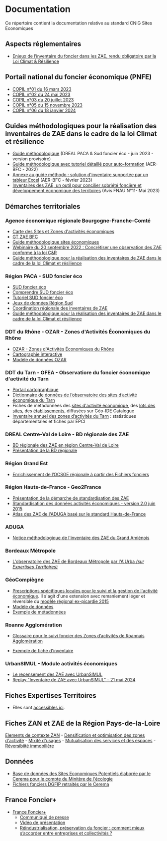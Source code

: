 # Documentation

Ce répertoire contient la documentation relative au standard CNIG Sites Economiques

## Aspects réglementaires

- [Enjeux de l’inventaire du foncier dans les ZAE, rendu obligatoire par la Loi Climat & Résilience](https://github.com/cnigfr/zones-activites-economiques/blob/main/documentation/fichiers/221214_enjeux_de_l%E2%80%99inventaire_du_foncier_dans_les_ZAE_MTE_DGALN.pdf)

## Portail national du foncier économique (PNFE)

- [COPIL n°01 du 16 mars 2023](https://github.com/cnigfr/zones-activites-economiques/files/11259486/230316.COPIL.PNFE.n.01.pdf)
- [COPIL n°02 du 24 mai 2023](https://github.com/cnigfr/schema-sites-economiques/blob/main/documentation/fichiers/230524_CR%20COPIL%20PNFE%20%232.pdf)
- [COPIL n°03 du 20 juillet 2023](https://github.com/cnigfr/schema-sites-economiques/blob/main/documentation/fichiers/230720_CR%20COPIL%20PNFE%20%233.pdf)
- [COPIL n°05 du 15 novembre 2023](https://github.com/cnigfr/schema-sites-economiques/blob/main/documentation/fichiers/231122_CR%20COPIL%20PNFE%20%235_231115.pdf)
- [COPIL n°06 du 18 janvier 2024](https://github.com/cnigfr/schema-sites-economiques/documentation/fichiers/240118_FranceFoncier+_Compte-renduCOPIL_6VF.pdf)

## Guides méthodologiques pour la réalisation des inventaires de ZAE dans le cadre de la loi Climat et résilience

- [Guide méthodologique](https://sudfonciereco.maregionsud.fr/fileadmin/user_upload/Sud_foncier_eco/Sud_foncier_eco/comprendre/20230816_Guide_methodologique_paysage.pdf) (DREAL PACA & Sud foncier éco - juin 2023 - version provisoire)
- [Guide méthodologique avec tutoriel détaillé pour auto-formation](https://github.com/cnigfr/schema-sites-economiques/blob/main/documentation/fichiers/230711_GT_ZAE_BFC_Support%20complet%20auto%20formation%20observation%20des%20ZAE%20loi%20climat%20dans%20QGIS.pdf) (AER-BFC - 2022)
- [Annexe au guide méthodo : solution d'inventaire supportée par un tableur Excel](https://aerbfc-my.sharepoint.com/:b:/g/personal/ydumon_aer-bfc_com/EZ2OHkk1D8dCsaXJGlH_Zt0BKI2OrQBNZ4g_FN8Rh0cG6Q?e=b3Qk1M) (AER-BFC - février 2023)
-  [Inventaires des ZAE, un outil pour concilier sobriété foncière et développement économique des territoires](https://www.fnau.org/wp-content/uploads/2023/06/avis-fnau-n11-izae.pdf) (Avis FNAU N°11- Mai 2023)



## Démarches territoriales

### Agence économique régionale Bourgogne-Franche-Comté

- [Carte des Sites et Zones d'activités économiques](https://cartes.ternum-bfc.fr/?config=apps/agence-regionale-du-numerique-et-de-l-intelligence-artificielle-arnia/economie.xml)
- [GT ZAE BFC](https://ideo.ternum-bfc.fr/groupes-projets/2-zones-dactivites-economiques)
- [Guide méthodologique sites économiques](https://ideo.ternum-bfc.fr/groupes-projets/groupe-zones-dactivites-economiques)
- [Webinaire du 20 septembre 2022 : Concrétiser une observation des ZAE conforme à la loi C&R](https://ideo.ternum-bfc.fr/sites/default/files/2022-09/20220920_Webinaire%20GT%20ZAE%20Concr%C3%A9tiser%20une%20observation%20des%20ZAE%20art%20220%20loi%20climat.pdf)
- [Guide méthodologique pour la réalisation des inventaires de ZAE dans le cadre de la loi Climat et résilience](https://github.com/cnigfr/zones-activites-economiques/blob/main/documentation/README.md#guides-m%C3%A9thodologiques-pour-la-r%C3%A9alisation-des-inventaires-de-zae-dans-le-cadre-de-la-loi-climat-et-r%C3%A9silience)


### Région PACA - SUD foncier éco

- [SUD foncier éco](https://visu.sud-foncier-eco.fr/carte/analyser##map=7.73/44.064/5.974)
- [Comprendre SUD foncier éco](https://sudfonciereco.maregionsud.fr/comprendre/)
- [Tutoriel SUD foncier éco](https://sudfonciereco.maregionsud.fr/fileadmin/user_upload/Sud_foncier_eco/Tutoriel_SFE.pdf)
- [Jeux de données Région Sud](https://trouver.datasud.fr/organization/region-sud)
- [Coordination régionale des inventaires de ZAE](https://sudfonciereco.maregionsud.fr/comprendre/ressources)
- [Guide méthodologique pour la réalisation des inventaires de ZAE dans le cadre de la loi Climat et résilience](https://github.com/cnigfr/zones-activites-economiques/blob/main/documentation/README.md#guides-m%C3%A9thodologiques-pour-la-r%C3%A9alisation-des-inventaires-de-zae-dans-le-cadre-de-la-loi-climat-et-r%C3%A9silience)

### DDT du Rhône - OZAR - Zones d'Activités Économiques du Rhône

- [OZAR - Zones d'Activités Économiques du Rhône](https://www.rhone.gouv.fr/index.php/Actions-de-l-Etat/Economie-travail-et-emploi/Zones-d-activites-economiques/Observatoire-des-Zones-d-Activites-Economiques-du-Rhone-OZAR)
- [Cartographie interactive](https://carto2.geo-ide.din.developpement-durable.gouv.fr/frontoffice/?map=ad15903f-2241-438d-af51-1cd8f035d94c)
- [Modèle de données OZAR](https://github.com/cnigfr/zones-activites-economiques/blob/main/documentation/fichiers/230412_MCD_ZAE_DDT69.zip)

### DDT du Tarn - OFEA - Observatiore du foncier économique d'activité du Tarn

- [Portail cartographique](https://carto2.geo-ide.din.developpement-durable.gouv.fr/frontoffice/?map=9bef953d-2c8f-4983-adb5-a4e90a0c3e36)
- [Dictionnaire de données de l’observatoire des sites d’activité économique du Tarn](https://github.com/cnigfr/zones-activites-economiques/blob/main/documentation/fichiers/230622_TARN_dictionnaire_donn%C3%A9es_information_ofea.pdf)
- Fiches de métadonnées des [sites d'activité économique](http://catalogue.geo-ide.developpement-durable.gouv.fr/catalogue/srv/fre/catalog.search#/metadata/fr-120066022-jdd-6e89593b-7917-4ef2-9925-f2e13740a748), des [lots des sites](http://catalogue.geo-ide.developpement-durable.gouv.fr/catalogue/srv/fre/catalog.search#/metadata/fr-120066022-jdd-f3861952-0886-4bf0-ab95-275b965a1a6c), des [établissements](http://catalogue.geo-ide.developpement-durable.gouv.fr/catalogue/srv/fre/catalog.search#/metadata/fr-120066022-jdd-051ff43a-bb58-4d7a-a67d-e5dd562a45f2), diffusées sur Géo-IDE Catalogue
- [Inventaire annuel des zones d’activités du Tarn](http://piece-jointe-carto.developpement-durable.gouv.fr/DEPT081A/ofea/geoide/publication_ofea.html) : statistiques départementales et fiches par EPCI


### DREAL Centre-Val de Loire -  BD régionale des ZAE

- [BD régionale des ZAE en région Centre-Val de Loire](https://zae.doterr.fr/apropos)
- [Présentation de la BD régionale](https://github.com/cnigfr/zones-activites-economiques/blob/main/documentation/fichiers/221128_Présentation_BDD_ZAE_28nov2022_DREAL_Centre.pdf)

### Région Grand Est

- [Enrichissement de l’OCSGE régionale à partir des Fichiers fonciers](https://www.datagrandest.fr/public/ocs/donnees_bdea/Enrichissement_OCS_GE2_VFinale.pdf)

### Région Hauts-de-France - Geo2France

- [Présentation de la démarche de standardisation des ZAE](https://www.geo2france.fr/portail/presentation-de-la-demarche)
- [Standardisation des données activités économiques - version 2.0 juin 2015](https://www.geo2france.fr/portail/sites/default/files/import_destination/fichier/from_tc/geopicardie/documents/modele_groupe_activite_economique_version2_2015.pdf)
- [Atlas des ZAE de l'ADUGA basé sur le standard Hauts-de-France](https://carto.aduga.org/index.php/view/map/?repository=observatoire&project=atlas_zae_lizmap_383)

### ADUGA

- [Notice méthodologique de l'inventaire des ZAE du Grand Amiénois](https://github.com/cnigfr/zones-activites-economiques/blob/main/documentation/fichiers/230413_Notice_methodologique_inventaire_des_ZAE_du_Grand_Amienois.pdf)

### Bordeaux Métropole

- [L'observatoire des ZAE de Bordeaux Métropole par l'A'Urba _(sur Expertises Territoires)_](https://www.expertises-territoires.fr/jcms/89391303_DBFileDocument/fr/l-atlas-l-observatoire-des-zones-d-activites-economiques-de-bordeaux-metropole-par-l-a-urba)


### GéoCompiègne
- [Prescriptions spécifiques locales pour le suivi et la gestion de l'activité économique](https://github.com/sigagglocompiegne/acti_eco). Il s'agit d'une  extension avec remaniement léger et réversible du [modèle régional ex-picardie 2015](https://www.geo2france.fr/portail/sites/default/files/import_destination/fichier/from_tc/geopicardie/documents/modele_groupe_activite_economique_version2_2015.pdf)
- [Modèle de données](https://github.com/sigagglocompiegne/acti_eco/blob/master/bdd/doc_admin_bd_amt_fon_eco.md)
- [Exemple de métadonnées](https://geo.compiegnois.fr/geonetwork/srv/fre/catalog.search#/metadata/23207f39-0ca6-4f39-a526-51ec09418bc8/formatters/xsl-view?root=div&view=advanced)

### Roanne Agglomération

- [Glossaire pour le suivi foncier des Zones d’activités de Roannais Agglomération](https://github.com/cnigfr/zones-activites-economiques/blob/main/documentation/fichiers/230524_RA_glossaire_termes_foncier_eco.pdf)

- [Exemple de fiche d'inventaire](https://github.com/cnigfr/zones-activites-economiques/blob/main/documentation/fichiers/230524_RA_exemple_inventaire_za.jpeg)


### UrbanSIMUL - Module activités économiques

- [Le recensement des ZAE avec UrbanSIMUL](https://www.cerema.fr/fr/actualites/recensement-zones-activites-economique-enjeu-leur)
- [Replay "Inventaire de ZAE avec UrbanSIMUL" - 21 mai 2024](https://www.expertises-territoires.fr/jcms/92763675_Media/fr/replay-hotline-us-you-21-mai-2024-inventaire-de-zae)

## Fiches Expertises Territoires

- Elles sont [accessibles ici](https://github.com/cnigfr/schema-sites-economiques/tree/main/documentation/fichiers/Fiches%20Expertises%20Territoires).

## Fiches ZAN et ZAE de la Région Pays-de-la-Loire

[Elements de contexte ZAN](https://github.com/cnigfr/zones-activites-economiques/blob/main/documentation/fichiers/ZAN_ZAE/zan_elements_contexte.pdf) - [Densification et optimisation des zones d'activité](https://github.com/cnigfr/zones-activites-economiques/blob/main/documentation/fichiers/ZAN_ZAE/fiche_densification_optimisation_zones_activites_0.pdf) -  [Mixité d'usages](https://github.com/cnigfr/zones-activites-economiques/blob/main/documentation/fichiers/ZAN_ZAE/fiche_mixite_dusages_0.pdf) - [Mutualisation des services et des espaces](https://github.com/cnigfr/zones-activites-economiques/blob/main/documentation/fichiers/ZAN_ZAE/fiche_mutualisation_des_services_et_des_espaces.pdf) - [Réversibiité immobilière](https://github.com/cnigfr/zones-activites-economiques/blob/main/documentation/fichiers/ZAN_ZAE/fiche_reversibilite_immobiliere_et_fonciere_0.pdf)

## Données

- [Base de données des Sites Economiques Potentiels élaborée par le Cerema pour le compte du Minitère de l'écologie](https://www.expertises-territoires.fr/jcms/90133937_MicroBlogging/fr/le-microblogging-de-frederic-lasseron)
- [Fichiers fonciers DGFIP retraités par le Cerema](https://datafoncier.cerema.fr/ressources/fichiers-fonciers)

## France Foncier+

- [France Foncier+](https://www.banquedesterritoires.fr/produits-services/services-digitaux/france-foncier#/fo4-bdt-wc-foncier/rechercher)
  - [Communiqué de presse](https://www.expertises-territoires.fr/jcms/91669759_MicroBlogging/fr/le-microblogging-de-lea-apruzzese)
  - [Vidéo de présentation](https://www.expertises-territoires.fr/jcms/91669706_Media/fr/video-demo-france-foncier)
  - [Réindustrialisation, préservation du foncier : comment mieux s’accorder entre entreprises et collectivités ?](https://theconversation.com/reindustrialisation-preservation-du-foncier-comment-mieux-saccorder-entre-entreprises-et-collectivites-229040)

